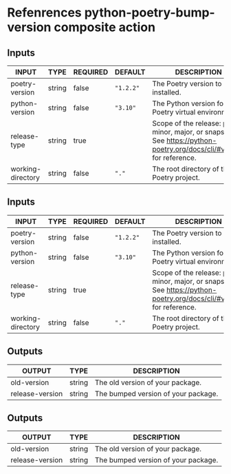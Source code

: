 # Refenrences python-poetry-bump-version composite action
## Inputs

<!-- AUTO-DOC-INPUT:START - Do not remove or modify this section -->

|       INPUT       |  TYPE  | REQUIRED |  DEFAULT  |                                                      DESCRIPTION                                                       |
|-------------------|--------|----------|-----------|------------------------------------------------------------------------------------------------------------------------|
|  poetry-version   | string |  false   | `"1.2.2"` |                                          The Poetry version to be installed.                                           |
|  python-version   | string |  false   | `"3.10"`  |                                 The Python version for the Poetry virtual environment.                                 |
|   release-type    | string |   true   |           | Scope of the release: patch, minor, major, or snapshot. See https://python-poetry.org/docs/cli/#version for reference. |
| working-directory | string |  false   |   `"."`   |                                       The root directory of the Poetry project.                                        |

<!-- AUTO-DOC-INPUT:END -->
## Inputs

<!-- AUTO-DOC-INPUT:START - Do not remove or modify this section -->

|       INPUT       |  TYPE  | REQUIRED |  DEFAULT  |                                                      DESCRIPTION                                                       |
|-------------------|--------|----------|-----------|------------------------------------------------------------------------------------------------------------------------|
|  poetry-version   | string |  false   | `"1.2.2"` |                                          The Poetry version to be installed.                                           |
|  python-version   | string |  false   | `"3.10"`  |                                 The Python version for the Poetry virtual environment.                                 |
|   release-type    | string |   true   |           | Scope of the release: patch, minor, major, or snapshot. See https://python-poetry.org/docs/cli/#version for reference. |
| working-directory | string |  false   |   `"."`   |                                       The root directory of the Poetry project.                                        |

<!-- AUTO-DOC-INPUT:END -->
## Outputs

<!-- AUTO-DOC-OUTPUT:START - Do not remove or modify this section -->

|     OUTPUT      |  TYPE  |             DESCRIPTION             |
|-----------------|--------|-------------------------------------|
|   old-version   | string |  The old version of your package.   |
| release-version | string | The bumped version of your package. |

<!-- AUTO-DOC-OUTPUT:END -->
## Outputs

<!-- AUTO-DOC-OUTPUT:START - Do not remove or modify this section -->

|     OUTPUT      |  TYPE  |             DESCRIPTION             |
|-----------------|--------|-------------------------------------|
|   old-version   | string |  The old version of your package.   |
| release-version | string | The bumped version of your package. |

<!-- AUTO-DOC-OUTPUT:END -->

